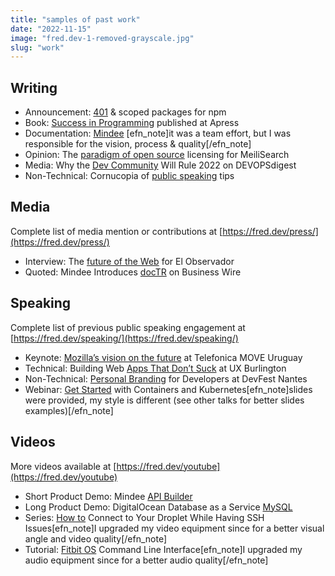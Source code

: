 ```yaml
---
title: "samples of past work"
date: "2022-11-15"
image: "fred.dev-1-removed-grayscale.jpg"
slug: "work"
---
```


## Writing

- Announcement: [401](https://fred.dev/writing-announcement) & scoped packages for npm
- Book: [Success in Programming](https://fred.dev/book) published at Apress
- Documentation: [Mindee](https://developers.mindee.com/docs) \[efn\_note\]it was a team effort, but I was responsible for the vision, process & quality\[/efn\_note\]
- Opinion: The [paradigm of open source](https://blog.meilisearch.com/oss-paradigm/) licensing for MeiliSearch
- Media: Why the [Dev Community](https://fred.dev/guest-writer) Will Rule 2022 on DEVOPSdigest
- Non-Technical: Cornucopia of [public speaking](https://fred.dev/writing-non-tech) tips

## Media

Complete list of media mention or contributions at [https://fred.dev/press/](https://fred.dev/press/)

- Interview: The [future of the Web](https://fred.dev/media-interview) for El Observador
- Quoted: Mindee Introduces [docTR](https://fred.dev/media-quoted) on Business Wire

## Speaking

Complete list of previous public speaking engagement at [https://fred.dev/speaking/](https://fred.dev/speaking/)

- Keynote: [Mozilla’s vision on the future](https://fred.dev/keynote) at Telefonica MOVE Uruguay
- Technical: Building Web [Apps That Don’t Suck](https://fred.dev/tech-talk) at UX Burlington
- Non-Technical: [Personal Branding](https://fred.dev/non-tech-talk) for Developers at DevFest Nantes
- Webinar: [Get Started](https://www.youtube.com/watch?v=7WOgYfZgSf0) with Containers and Kubernetes\[efn\_note\]slides were provided, my style is different (see other talks for better slides examples)\[/efn\_note\]

## Videos

More videos available at [https://fred.dev/youtube](https://fred.dev/youtube)

- Short Product Demo: Mindee [API Builder](https://fred.dev/video-mindee)
- Long Product Demo: DigitalOcean Database as a Service [MySQL](https://fred.dev/video-do) 
- Series: [How to](https://fred.dev/podcast-do) Connect to Your Droplet While Having SSH Issues\[efn\_note\]I upgraded my video equipment since for a better visual angle and video quality\[/efn\_note\]
- Tutorial: [Fitbit OS](https://fred.dev/tutorial-video) Command Line Interface\[efn\_note\]I upgraded my audio equipment since for a better audio quality\[/efn\_note\]
